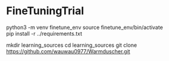 # FineTuningTrial

python3 -m venv finetune_env
source finetune_env/bin/activate  
pip install -r ../requirements.txt

mkdir learning_sources
cd learning_sources
git clone https://github.com/wauwau0977/Warmduscher.git
